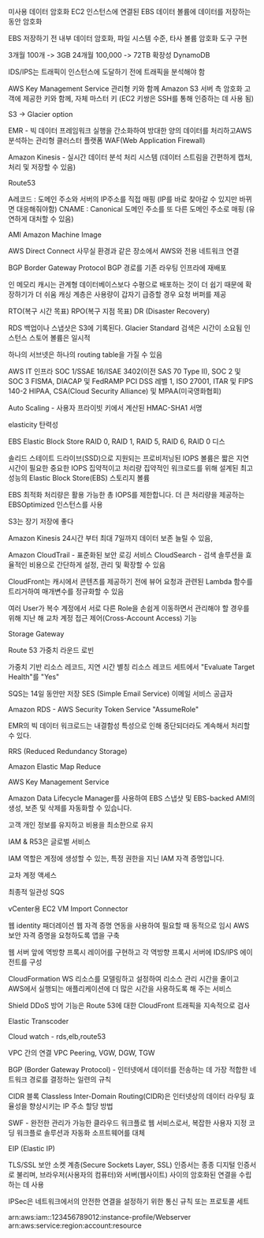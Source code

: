 
미사용 데이터 암호화
EC2 인스턴스에 연결된 EBS 데이터 볼륨에 데이터를 저장하는 동안 암호화

EBS 저장하기 전 내부 데이터 암호화, 파일 시스템 수준, 타사 볼륨 암호화 도구 구현


3개월 100개 -> 3GB
24개월 100,000 -> 72TB
확장성 DynamoDB


IDS/IPS는 트래픽이 인스턴스에 도달하기 전에 트래픽을 분석해야 함


AWS Key Management Service 관리형 키와 함께 Amazon S3 서버 측 암호화
고객에 제공한 키와 함께, 자체 마스터 키
(EC2 키쌍은 SSH를 통해 인증하는 데 사용 됨)


S3 -> Glacier option

EMR - 빅 데이터 프레임워크 실행을 간소화하여 방대한 양의 데이터를 처리하고AWS 분석하는 관리형 클러스터 플랫폼
WAF(Web Application Firewall)

Amazon Kinesis - 실시간 데이터 분석 처리 시스템 (데이터 스트림을 간편하게 캡처, 처리 및 저장할 수 있음)


Route53

A레코드 : 도메인 주소와 서버의 IP주소를 직접 매핑
(IP를 바로 찾아갈 수 있지만 바뀌면 대응해줘야함)
CNAME : Canonical 도메인 주소를 또 다른 도메인 주소로 매핑
(유연하게 대처할 수 있음)

AMI Amazon Machine Image


AWS Direct Connect
사무실 환경과 같은 장소에서 AWS와 전용 네트워크 연결

BGP
Border Gateway Protocol
BGP 경로를 기존 라우팅 인프라에 재배포


인 메모리 캐시는 관계형 데이터베이스보다 수평으로 배포하는 것이 더 쉽기 때문에 확장하기가 더 쉬움
캐싱 계층은 사용량이 갑자기 급증할 경우 요청 버퍼를 제공

RTO(복구 시간 목표)
RPO(복구 지점 목표)
DR (Disaster Recovery)



RDS 백업이나 스냅샷은 S3에 기록된다.
Glacier Standard 검색은 시간이 소요됨
인스턴스 스토어 볼륨은 일시적

하나의 서브넷은 하나의 routing table을 가질 수 있음


AWS IT 인프라
SOC 1/SSAE 16/ISAE 3402(이전 SAS 70 Type II), SOC 2 및 SOC 3
FISMA, DIACAP 및 FedRAMP
PCI DSS 레벨 1, ISO 27001, ITAR 및 FIPS 140-2
HIPAA, CSA(Cloud Security Alliance) 및 MPAA(미국영화협회)


Auto Scaling - 사용자 프라이빗 키에서 계산된 HMAC-SHA1 서명

elasticity 탄력성

EBS Elastic Block Store
RAID 0, RAID 1, RAID 5, RAID 6,
RAID 0  디스


솔리드 스테이트 드라이브(SSD)으로 지원되는 프로비저닝된 IOPS 볼륨은 짧은 지연 시간이 필요한 중요한 IOPS 집약적이고 처리량 집약적인 워크로드를 위해 설계된 최고 성능의 Elastic Block Store(EBS) 스토리지 볼륨

EBS 최적화 처리량은 활용 가능한 총 IOPS를 제한합니다. 더 큰 처리량을 제공하는 EBSOptimized 인스턴스를 사용

S3는 장기 저장에 좋다

Amazon Kinesis 24시간 부터 최대 7일까지 데이터 보존 늘릴 수 있음,

Amazon CloudTrail - 표준화된 보안 로깅 서비스
CloudSearch - 검색 솔루션을 효율적인 비용으로 간단하게 설정, 관리 및 확장할 수 있음

CloudFront는 캐시에서 콘텐츠를 제공하기 전에 뷰어 요청과 관련된 Lambda 함수를 트리거하여 매개변수를 정규화할 수 있음

여러 User가 복수 계정에서 서로 다른 Role을 손쉽게 이동하면서 관리해야 할 경우를 위해 지난 해 교차 계정 접근 제어(Cross-Account Access) 기능

Storage Gateway

Route 53 가중치 라운드 로빈

가중치 기반 리소스 레코드, 지연 시간 별칭 리소스 레코드 세트에서 "Evaluate Target Health"를 "Yes"

SQS는 14일 동안만 저장
SES (Simple Email Service) 이메일 서비스 공급자

Amazon RDS - AWS Security Token Service "AssumeRole" 

EMR의 빅 데이터 워크로드는 내결함성 특성으로 인해 중단되더라도 계속해서 처리할 수 있다.

RRS (Reduced Redundancy Storage)

Amazon Elastic Map Reduce

AWS Key Management Service

Amazon Data Lifecycle Manager를 사용하여 EBS 스냅샷 및 EBS-backed AMI의 생성, 보존 및 삭제를 자동화할 수 있습니다.


고객 개인 정보를 유지하고 비용을 최소한으로 유지


IAM & R53은 글로벌 서비스

IAM 역할은 계정에 생성할 수 있는, 특정 권한을 지닌 IAM 자격 증명입니다.

교차 계정 액세스

최종적 일관성 SQS


vCenter용 EC2 VM Import Connector

웹 identity 패더레이션
웹 자격 증명 연동을 사용하여 필요할 때 동적으로 임시 AWS 보안 자격 증명을 요청하도록 앱을 구축



 웹 서버 앞에 역방향 프록시 레이어를 구현하고 각 역방향 프록시 서버에 IDS/IPS 에이전트를 구성

CloudFormation
WS 리소스를 모델링하고 설정하여 리소스 관리 시간을 줄이고 AWS에서 실행되는 애플리케이션에 더 많은 시간을 사용하도록 해 주는 서비스

Shield DDoS 방어 기능은 Route 53에 대한 CloudFront 트래픽을 지속적으로 검사

Elastic Transcoder

Cloud watch - rds,elb,route53


VPC 간의 연결
VPC Peering, VGW, DGW, TGW

BGP (Border Gateway Protocol) - 인터넷에서 데이터를 전송하는 데 가장 적합한 네트워크 경로를 결정하는 일련의 규칙

CIDR 블록 Classless Inter-Domain Routing(CIDR)은 인터넷상의 데이터 라우팅 효율성을 향상시키는 IP 주소 할당 방법

SWF - 완전한 관리가 가능한 클라우드 워크플로 웹 서비스로서, 복잡한 사용자 지정 코딩 워크플로 솔루션과 자동화 소프트웨어를 대체

EIP (Elastic IP)

TLS/SSL
보안 소켓 계층(Secure Sockets Layer, SSL) 인증서는 종종 디지털 인증서로 불리며, 브라우저(사용자의 컴퓨터)와 서버(웹사이트) 사이의 암호화된 연결을 수립하는 데 사용

IPSec은 네트워크에서의 안전한 연결을 설정하기 위한 통신 규칙 또는 프로토콜 세트



arn:aws:iam::123456789012:instance-profile/Webserver
arn:aws:service:region:account:resource